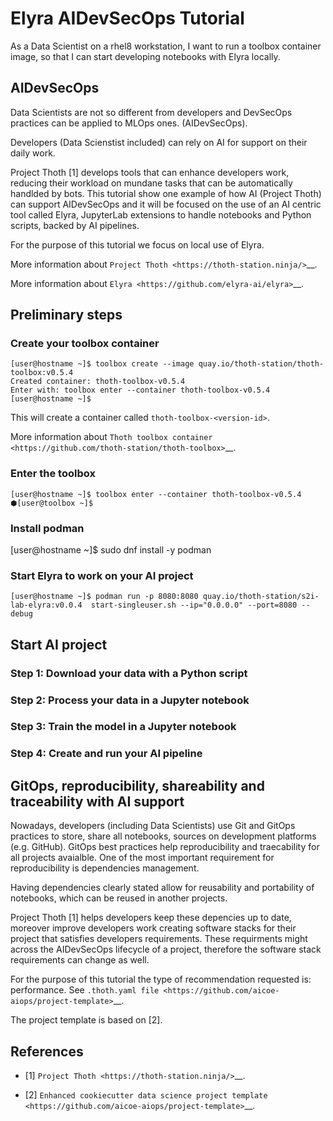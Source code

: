 # Elyra AIDevSecOps Tutorial

As a Data Scientist on a rhel8 workstation, I want to run a toolbox container image, so that I can start developing notebooks with Elyra locally.

## AIDevSecOps

Data Scientists are not so different from developers and DevSecOps practices can be applied to MLOps ones. (AIDevSecOps).

Developers (Data Scienstist included) can rely on AI for support on their daily work.

Project Thoth [1] develops tools that can enhance developers work, reducing their workload on mundane tasks that can be automatically handlded by bots.
This tutorial show one example of how AI (Project Thoth) can support AIDevSecOps and it will be focused on the use of an AI centric tool called Elyra,
JupyterLab extensions to handle notebooks and Python scripts, backed by AI pipelines. 

For the purpose of this tutorial we focus on local use of Elyra.

More information about `Project Thoth <https://thoth-station.ninja/>`__.

More information about `Elyra <https://github.com/elyra-ai/elyra>`__.

## Preliminary steps

### Create your toolbox container

```shell
[user@hostname ~]$ toolbox create --image quay.io/thoth-station/thoth-toolbox:v0.5.4
Created container: thoth-toolbox-v0.5.4
Enter with: toolbox enter --container thoth-toolbox-v0.5.4
[user@hostname ~]$
```

This will create a container called `thoth-toolbox-<version-id>`.

More information about `Thoth toolbox container <https://github.com/thoth-station/thoth-toolbox>`__.

### Enter the toolbox

```shell
[user@hostname ~]$ toolbox enter --container thoth-toolbox-v0.5.4
⬢[user@toolbox ~]$
```

### Install podman

[user@hostname ~]$ sudo dnf install -y podman

### Start Elyra to work on your AI project

```shell
[user@hostname ~]$ podman run -p 8080:8080 quay.io/thoth-station/s2i-lab-elyra:v0.0.4  start-singleuser.sh --ip="0.0.0.0" --port=8080 --debug
```

## Start AI project

### Step 1: Download your data with a Python script

### Step 2: Process your data in a Jupyter notebook

### Step 3: Train the model in a Jupyter notebook

### Step 4: Create and run your AI pipeline

## GitOps, reproducibility, shareability and traceability with AI support

Nowadays, developers (including Data Scientists) use Git and GitOps practices to store, share all notebooks, sources on development platforms (e.g. GitHub).
GitOps best practices help reproducibility and traecability for all projects avaialble. One of the most important requirement for reproducibility is dependencies management.

Having dependencies clearly stated allow for reusability and portability of notebooks, which can be reused in another projects.

Project Thoth [1] helps developers keep these depencies up to date, moreover improve developers work creating software stacks for their project that satisfies developers requirements.
These requirments might across the AIDevSecOps lifecycle of a project, therefore the software stack requirements can change as well.

For the purpose of this tutorial the type of recommendation requested is: performance. See `.thoth.yaml file <https://github.com/aicoe-aiops/project-template>`__.

The project template is based on [2].

## References

- [1] `Project Thoth <https://thoth-station.ninja/>`__.

- [2] `Enhanced cookiecutter data science project template <https://github.com/aicoe-aiops/project-template>`__.
